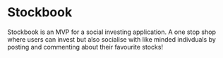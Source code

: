 # Stockbook

Stockbook is an MVP for a social investing application. A one stop shop where users can invest but also socialise with like minded indivduals by posting and commenting about their favourite stocks!

